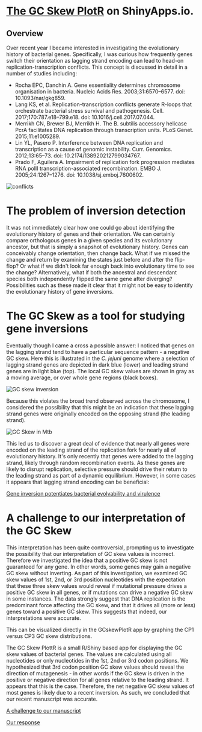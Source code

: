 # [The GC Skew PlotR](https://the1stmartian.shinyapps.io/NYCDA-Shiny/) on ShinyApps.io.

## Overview
Over recent year I became interested in investigating the evolutionary history of bacterial genes. Specifically, I was curious how frequently genes switch their orientation as lagging strand encoding can lead to head-on replication-transcription conflicts. This concept is discussed in detail in a number of studies including:

- Rocha EPC, Danchin A. Gene essentiality determines chromosome organisation in bacteria. Nucleic Acids Res. 2003;31:6570–6577. doi: 10.1093/nar/gkg859.
- Lang KS, et al. Replication-transcription conflicts generate R-loops that orchestrate bacterial stress survival and pathogenesis. Cell. 2017;170:787.e18–799.e18. doi: 10.1016/j.cell.2017.07.044.
- Merrikh CN, Brewer BJ, Merrikh H. The B. subtilis accessory helicase PcrA facilitates DNA replication through transcription units. PLoS Genet. 2015;11:e1005289.
- Lin YL, Pasero P. Interference between DNA replication and transcription as a cause of genomic instability. Curr. Genomics. 2012;13:65–73. doi: 10.2174/138920212799034767.
- Prado F, Aguilera A. Impairment of replication fork progression mediates RNA polII transcription-associated recombination. EMBO J. 2005;24:1267–1276. doi: 10.1038/sj.emboj.7600602.

![conflicts](https://github.com/The1stMartian/RShiny_GCskew/blob/master/www/conflicts.png)

# The problem of inversion detection

It was not immediately clear how one could go about identifying the evolutionary history of genes and their orientation. We can certainly compare orthologous genes in a given species and its evolutionary ancestor, but that is simply a snapshot of evolutionary history. Genes can conceivably change orientation, then change back. What if we missed the change and return by examining the states just before and after the flip-flop? Or what if we didn't look far enough back into evolutionary time to see the change? Alternatively, what if both the ancestral and descendant species both independently flipped the same gene after diverging? Possibilities such as these made it clear that it might not be easy to identify the evolutionary history of gene inversions. 

# The GC Skew as a tool for studying gene inversions

Eventually though I came a cross a possible answer: I noticed that genes on the lagging strand tend to have a particular sequence pattern - a negative GC skew. Here this is illustrated in the <i>C. jejuni</i> genome where a selection of lagging strand genes are depicted in dark blue (lower) and leading strand genes are in light blue (top). The local GC skew values are shown in gray as a moving average, or over whole gene regions (black boxes).   

![GC skew inversion](https://github.com/The1stMartian/RShiny_GCskew/blob/master/www/GCskew.png)

Because this violates the broad trend observed across the chromosome, I considered the possibility that this might be an indication that these lagging strand genes were originally encoded on the opposing strand (the leading strand).

![GC Skew in Mtb](https://github.com/The1stMartian/RShiny_GCskew/blob/master/www/GCskewDiagram.png)

This led us to discover a great deal of evidence that nearly all genes were encoded on the leading strand of the replication fork for nearly all of evolutionary history. It's only recently that genes were added to the lagging strand, likely through random recombination events. As these genes are likely to disrupt replication, selective pressure should drive their return to the leading strand as part of a dynamic equilibrium. However, in some cases it appears that lagging strand encoding can be beneficial:

[Gene inversion potentiates bacterial evolvability and virulence](https://pubmed.ncbi.nlm.nih.gov/30405125/)

# A challenge to our interpretation of the GC Skew

This interpretation has been quite controversial, prompting us to investigate the possibility that our interpretation of GC skew values is incorrect. Therefore we investigated the idea that a positive GC skew is not guaranteed for any gene. In other words, some genes may gain a negative GC skew without inverting. As part of this investigation, we examined GC skew values of 1st, 2nd, or 3rd position nucleotides with the expectation that these three skew values would reveal if mutational pressure drives a positive GC skew in all genes, or if mutations can drive a negative GC skew in some instances. The data strongly suggest that DNA replication is the predominant force affecting the GC skew, and that it drives all (more or less) genes toward a positive GC skew. This suggests that indeed, our interpretations were accurate. 

This can be visualized directly in the GCskewPlotR app by graphing the CP1 versus CP3 GC skew distributions. 


The GC Skew PlottR is a small R/Shiny based app for displaying the GC skew values of bacterial genes. The values are calculated using all nucleotides or only nucleotides in the 1st, 2nd or 3rd codon positions. We hypothesized that 3rd codon position GC skew values should reveal the direction of mutagenesis - in other words if the GC skew is driven in the positive or negative direction for all genes relative to the leading strand. It appears that this is the case. Therefore, the net negative GC skew values of most genes is likely due to a recent inversion. As such, we concluded that our recent manuscript was accurate. 

[A challenge to our manuscript](https://www.biorxiv.org/content/10.1101/2020.01.14.906818v1)

[Our response](https://www.biorxiv.org/content/10.1101/2020.05.26.117366v2.full.pdf)
